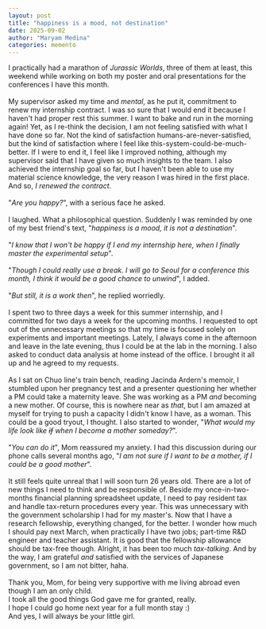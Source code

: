 ```yaml
---
layout: post
title: "happiness is a mood, not destination"
date: 2025-09-02
author: "Maryam Medina"
categories: memento
---
```


I practically had a marathon of *Jurassic Worlds*, three of them at least, this weekend while working on both my poster and oral presentations for the conferences I have this month.<br>
<br>
My supervisor asked my time and *mental*, as he put it, commitment to renew my internship contract. I was so sure that I would end it because I haven't had proper rest this summer. I want to bake and run in the morning again! Yet, as I re-think the decision, I am not feeling satisfied with what I have done so far. Not the kind of satisfaction humans-are-never-satisfied, but the kind of satisfaction where I feel like this-system-could-be-much-better. If I were to end it, I feel like I improved nothing, although my supervisor said that I have given so much insights to the team. I also achieved the internship goal so far, but I haven't been able to use my material science knowledge, the very reason I was hired in the first place. And so, *I renewed the contract*.<br>
<br>
"*Are you happy?*", with a serious face he asked.<br>
<br>
I laughed. What a philosophical question. Suddenly I was reminded by one of my best friend's text, "*happiness is a mood, it is not a destination*".<br>
<br>
"*I know that I won't be happy if I end my internship here, when I finally master the experimental setup*".<br>
<br>
"*Though I could really use a break. I will go to Seoul for a conference this month, I think it would be a good chance to unwind*", I added.<br>
<br>
"*But still, it is a work then*", he replied worriedly.<br>
<br>
I spent two to three days a week for this summer internship, and I committed for two days a week for the upcoming months. I requested to opt out of the unnecessary meetings so that my time is focused solely on experiments and important meetings. Lately, I always come in the afternoon and leave in the late evening, thus I could be at the lab in the morning. I also asked to conduct data analysis at home instead of the office. I brought it all up and he agreed to my requests.<br>
<br>
As I sat on Chuo line's train bench, reading Jacinda Ardern's memoir, I stumbled upon her pregnancy test and a presenter questioning her whether a PM could take a maternity leave. She was working as a PM *and* becoming a new mother. Of course, this is nowhere near as *that*, but I am amazed at myself for trying to push a capacity I didn't know I have, as a woman. This could be a good tryout, I thought. I also started to wonder, "*What would my life look like ~~if~~ when I become a mother someday?*".<br>
<br>
"*You can do it*", Mom reassured my anxiety. I had this discussion during our phone calls several months ago, "*I am not sure if I want to be a mother, if I could be a good mother*".<br>
<br>
It still feels quite unreal that I will soon turn 26 years old. There are a lot of new things I need to think and be responsible of. Beside my once-in-two-months financial planning spreadsheet update, I need to pay resident tax and handle tax-return procedures every year. This was unnecessary with the government scholarship I had for my master's. Now that I have a research fellowship, everything changed, for the better. I wonder how much I should pay next March, when practically I have two jobs; part-time R&D engineer and teacher assistant. It is good that the fellowship allowance should be tax-free though. Alright, it has been too much *tax-talking*. And by the way, I am grateful *and* satisfied with the services of Japanese government, so I am not bitter, haha.<br>
<br>
Thank you, Mom, for being very supportive with me living abroad even though I am an only child.<br>
I took all the good things God gave me for granted, really.<br>
I hope I could go home next year for a full month stay :)<br>
And yes, I will always be your little girl.